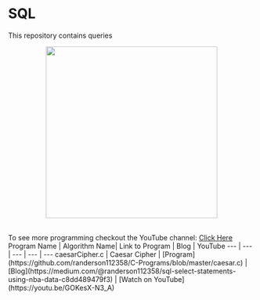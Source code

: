 # SQL
This repository contains queries
<p align="center">
  <img src="https://upload.wikimedia.org/wikipedia/commons/0/06/Mysql-dolphin-square.svg" width="350"/>
</p>
<br>
To see more programming checkout the YouTube channel: <a target="_blank" href="https://www.youtube.com/channel/UCbmb5IoBtHZTpYZCDBOC1CA">Click Here</a>
Program Name | Algorithm Name| Link to Program | Blog | YouTube
--- | --- | --- | --- | ---
caesarCipher.c |  Caesar Cipher |  [Program](https://github.com/randerson112358/C-Programs/blob/master/caesar.c) | [Blog](https://medium.com/@randerson112358/sql-select-statements-using-nba-data-c8dd489479f3) | [Watch on YouTube](https://youtu.be/GOKesX-N3_A)
